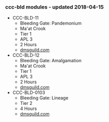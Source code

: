 ### ccc-bld modules - updated 2018-04-15
* CCC-BLD-11
    * Bleeding Gate: Pandemonium
    * Ma'at Crook
    * Tier 1
    * APL 3
    * 2 Hours
    * [dmsguild.com](http://www.dmsguild.com/product/218024/CCCBLD-11-Bleeding-Gate-Pandemonium?affiliate_id=757342)
* CCC-BLD-12
    * Bleeding Gate: Amalgamation
    * Ma'at Crook
    * Tier 1
    * APL 3
    * 2 Hours
    * [dmsguild.com](http://www.dmsguild.com/product/218099/CCCBLD-12-Bleeding-Gate-Amalgamation?affiliate_id=757342)
* CCC-BLD-0103
    * Bleeding Gate: Lineage
    * Tier 2
    * 4 Hours
    * [dmsguild.com](http://www.dmsguild.com/product/231700/CCCBLD-0103-Bleeding-Gate-Lineage?affiliate_id=757342)

